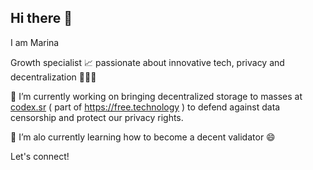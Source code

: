 ## Hi there 👋
I am Marina 

Growth specialist 📈 passionate about innovative tech, privacy and decentralization 👩🏻‍💻 

🔭 I’m currently working on bringing decentralized storage to masses at [codex.sr](https://codex.storage) ( part of https://free.technology ) to defend against data censorship and protect our privacy rights. 

🌱 I’m alo currently learning how to become a decent validator 😄

Let's connect! 

<!--
**CryptoMaryna/CryptoMaryna** is a ✨ _special_ ✨ repository because its `README.md` (this file) appears on your GitHub profile.

Here are some ideas to get you started:

- 🔭 I’m currently working on ...
- 🌱 I’m currently learning ...
- 👯 I’m looking to collaborate on ...
- 🤔 I’m looking for help with ...
- 💬 Ask me about ...
- 📫 How to reach me: ...
- 😄 Pronouns: ...
- ⚡ Fun fact: ...
-->
